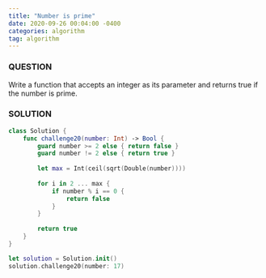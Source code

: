 ```yaml
---
title: "Number is prime"
date: 2020-09-26 00:04:00 -0400
categories: algorithm
tag: algorithm
---
```


### QUESTION
Write a function that accepts an integer as its parameter and returns true if the number is prime.
### SOLUTION
~~~ swift
class Solution {
    func challenge20(number: Int) -> Bool {
        guard number >= 2 else { return false }
        guard number != 2 else { return true }
        
        let max = Int(ceil(sqrt(Double(number))))
        
        for i in 2 ... max {
            if number % i == 0 {
                return false
            }
        }
        
        return true
    }
}

let solution = Solution.init()
solution.challenge20(number: 17)
~~~
